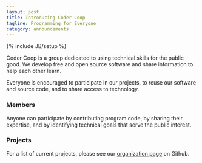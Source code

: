 ```yaml
---
layout: post
title: Introducing Coder Coop
tagline: Programming for Everyone
category: announcements
---
```

{% include JB/setup %}

Coder Coop is a group dedicated to using technical skills for the public good. We develop free and open source software and share information to help each other learn. 

Everyone is encouraged to participate in our projects, to reuse our software and source code, and to share access to technology.

### Members
Anyone can participate by contributing program code, by sharing their expertise, and by identifying technical goals that serve the public interest.

### Projects

For a list of current projects, please see our [organization page](https://github.com/codercoop) on Github.

